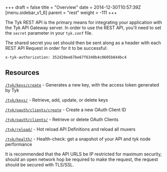 +++
draft = false
title = "Overview"
date = 2014-12-30T10:57:39Z
[menu.sidebar_v1_6]
    parent = "rest"
    weight = -111
+++

The Tyk REST API is the primary means for integrating your application with the Tyk API Gateway server. In order to use the 
REST API, you'll need to set the `secret` parameter in your `tyk.conf` file.

The shared secret you set should then be sent along as a header with each REST API Request in order for it to be successful:

    x-tyk-authorization: 352d20ee67be67f6340b4c0605b044bc4

## Resources

[`/tyk/keys/create`](/rest-api/api-key-management) -  Generates a new key, with the access token generated by Tyk

[`/tyk/keys/`](/rest-api/api-key-management) - Retrieve, add, update, or delete keys

[`/tyk/oauth/clients/create`](/rest-api/oauth-key-management) - Create a new OAuth Client ID

[`/tyk/oauth/clients/`](/rest-api/oauth-key-management) - Retrieve or delete OAuth Clients

[`/tyk/reload/`](/rest-api/hot-reload) - Hot reload API Definitions and reload all muxers

[`/tyk/health/`](/rest-api/health-checks) - Health-check: get a snapshot of your API and tyk node performance

It is recommended that the API URLS be IP restricted for maximum security, should an open network hop be required to make the request,
the request should be secured with TLS/SSL.